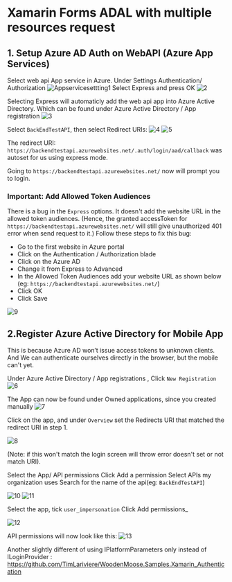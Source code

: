# Xamarin Forms ADAL with multiple resources request
 
## 1. Setup Azure AD Auth on WebAPI (Azure App Services)
 Select web api App service in Azure. Under Settings Authentication/ Authorization
![Appservicesettting1](appservicesettting1.png)
Select Express and press OK
![2](2.png)

Selecting Express will automaticly add the web api app into Azure Active Directory.
Which can be found under Azure Active Directory / App registration
![3](3.png)

Select `BackEndTestAPI`, then select Redirect URIs:
 ![4](4.png)
![5](5.png)

The redirect URI: `https://backendtestapi.azurewebsites.net/.auth/login/aad/callback` was autoset for
us using express mode.

Going to `https://backendtestapi.azurewebsites.net/` now will prompt you to login.

### Important:     Add Allowed Token Audiences
There is a bug in the `Express` options. It doesn't add the website URL in the allowed token audiences. 
(Hence, the granted accessToken for `https://backendtestapi.azurewebsites.net/` will still give unauthorized 401 error
when send request to it.)
Follow these steps to fix this bug:

* Go to the first website in Azure portal
* Click on the Authentication / Authorization blade
* Click on the Azure AD
* Change it from Express to Advanced
* In the Allowed Token Audiences add your website URL as shown below (eg: `https://backendtestapi.azurewebsites.net/`)
* Click OK
* Click Save

![9](9.png)


## 2.Register Azure Active Directory for Mobile App 

This is because Azure AD won’t issue access tokens to unknown clients. And We can authenticate ourselves directly in the browser, but the mobile can't yet.

Under Azure Active Directory / App registrations , Click `New Registration`
![6](6.png)

The App can now be found under Owned applications, since you created manually
![7](7.png)

Click on the app, and under `Overview` set the Redirects URI that matched the redirect URI in step 1.

![8](8.png)

(Note: if this won't match the login screen will throw error doesn't set or not match URI).



Select the App/ API permissions
Click Add a permission
Select APIs my organization uses
Search for the name of the api(eg: `BackEndTestAPI`)

![10](10.png)
![11](11.png)

Select the app, tick `user_impersonation`
Click Add permissions_

![12](12.png)

API permissions will now look like this:
![13](13.png)



Another slightly different of using IPlatformParameters only instead of ILoginProvider : 
https://github.com/TimLariviere/WoodenMoose.Samples.Xamarin_Authentication







